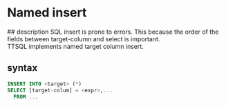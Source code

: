 ﻿# Named insert


﻿## description
﻿SQL insert is prone to errors. This because the order of the fields between target-column and select is important.<br/>
TTSQL implements named target column insert.


## syntax
```SQL
INSERT INTO <target> (*)
SELECT [target-colum] = <expr>,...
  FROM ...
```



